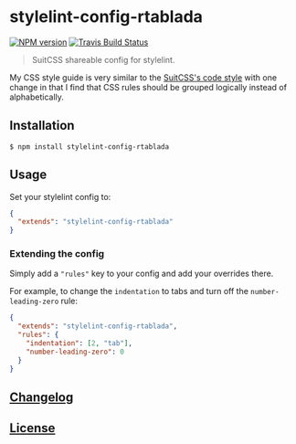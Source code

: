# stylelint-config-rtablada
[![NPM version](http://img.shields.io/npm/v/stylelint-config-rtablada.svg)](https://www.npmjs.org/package/stylelint-config-rtablada) [![Travis Build Status](https://img.shields.io/travis/rtablada/stylelint-config-rtablada/master.svg?label=unix%20build)](https://travis-ci.org/rtablada/stylelint-config-rtablada)

> SuitCSS shareable config for stylelint.

My CSS style guide is very similar to the [SuitCSS's code style](https://github.com/suitcss/suit/blob/master/doc/STYLE.md)
with one change in that I find that CSS rules should be grouped logically instead of alphabetically.

## Installation

```console
$ npm install stylelint-config-rtablada
```

## Usage

Set your stylelint config to:

```json
{
  "extends": "stylelint-config-rtablada"
}
```

### Extending the config

Simply add a `"rules"` key to your config and add your overrides there.

For example, to change the `indentation` to tabs and turn off the `number-leading-zero` rule:


```json
{
  "extends": "stylelint-config-rtablada",
  "rules": {
    "indentation": [2, "tab"],
    "number-leading-zero": 0
  }
}
```

## [Changelog](CHANGELOG.md)

## [License](LICENSE)
